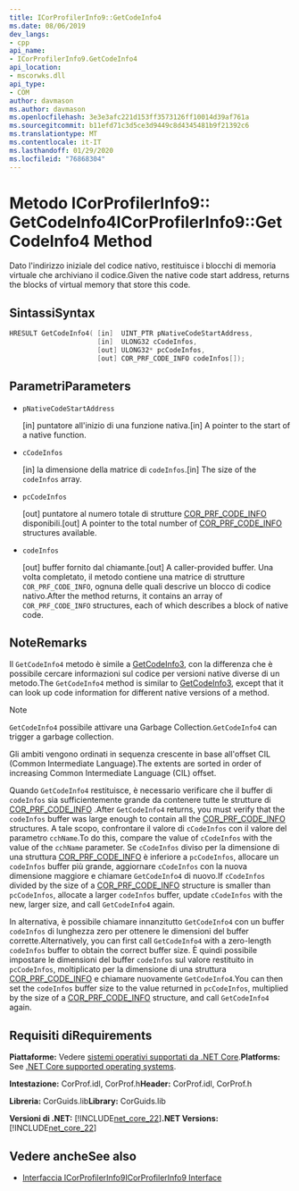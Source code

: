 ```yaml
---
title: ICorProfilerInfo9::GetCodeInfo4
ms.date: 08/06/2019
dev_langs:
- cpp
api_name:
- ICorProfilerInfo9.GetCodeInfo4
api_location:
- mscorwks.dll
api_type:
- COM
author: davmason
ms.author: davmason
ms.openlocfilehash: 3e3e3afc221d153ff3573126ff10014d39af761a
ms.sourcegitcommit: b11efd71c3d5ce3d9449c8d4345481b9f21392c6
ms.translationtype: MT
ms.contentlocale: it-IT
ms.lasthandoff: 01/29/2020
ms.locfileid: "76868304"
---
```

# <a name="icorprofilerinfo9getcodeinfo4-method"></a><span data-ttu-id="16ba8-102">Metodo ICorProfilerInfo9:: GetCodeInfo4</span><span class="sxs-lookup"><span data-stu-id="16ba8-102">ICorProfilerInfo9::GetCodeInfo4 Method</span></span>

<span data-ttu-id="16ba8-103">Dato l'indirizzo iniziale del codice nativo, restituisce i blocchi di memoria virtuale che archiviano il codice.</span><span class="sxs-lookup"><span data-stu-id="16ba8-103">Given the native code start address, returns the blocks of virtual memory that store this code.</span></span>

## <a name="syntax"></a><span data-ttu-id="16ba8-104">Sintassi</span><span class="sxs-lookup"><span data-stu-id="16ba8-104">Syntax</span></span>

```cpp
HRESULT GetCodeInfo4( [in]  UINT_PTR pNativeCodeStartAddress,
                      [in]  ULONG32 cCodeInfos,
                      [out] ULONG32* pcCodeInfos,
                      [out] COR_PRF_CODE_INFO codeInfos[]);
```

## <a name="parameters"></a><span data-ttu-id="16ba8-105">Parametri</span><span class="sxs-lookup"><span data-stu-id="16ba8-105">Parameters</span></span>

- `pNativeCodeStartAddress`

  <span data-ttu-id="16ba8-106">\[in] puntatore all'inizio di una funzione nativa.</span><span class="sxs-lookup"><span data-stu-id="16ba8-106">\[in] A pointer to the start of a native function.</span></span>

- `cCodeInfos`

  <span data-ttu-id="16ba8-107">\[in] la dimensione della matrice di `codeInfos`.</span><span class="sxs-lookup"><span data-stu-id="16ba8-107">\[in] The size of the `codeInfos` array.</span></span>

- `pcCodeInfos`

  <span data-ttu-id="16ba8-108">\[out] puntatore al numero totale di strutture [COR_PRF_CODE_INFO](cor-prf-code-info-structure.md) disponibili.</span><span class="sxs-lookup"><span data-stu-id="16ba8-108">\[out] A pointer to the total number of [COR_PRF_CODE_INFO](cor-prf-code-info-structure.md) structures available.</span></span>

- `codeInfos`

  <span data-ttu-id="16ba8-109">\[out] buffer fornito dal chiamante.</span><span class="sxs-lookup"><span data-stu-id="16ba8-109">\[out] A caller-provided buffer.</span></span> <span data-ttu-id="16ba8-110">Una volta completato, il metodo contiene una matrice di strutture `COR_PRF_CODE_INFO`, ognuna delle quali descrive un blocco di codice nativo.</span><span class="sxs-lookup"><span data-stu-id="16ba8-110">After the method returns, it contains an array of `COR_PRF_CODE_INFO` structures, each of which describes a block of native code.</span></span>

## <a name="remarks"></a><span data-ttu-id="16ba8-111">Note</span><span class="sxs-lookup"><span data-stu-id="16ba8-111">Remarks</span></span>

<span data-ttu-id="16ba8-112">Il `GetCodeInfo4` metodo è simile a [GetCodeInfo3](icorprofilerinfo4-getcodeinfo3-method.md), con la differenza che è possibile cercare informazioni sul codice per versioni native diverse di un metodo.</span><span class="sxs-lookup"><span data-stu-id="16ba8-112">The `GetCodeInfo4` method is similar to [GetCodeInfo3](icorprofilerinfo4-getcodeinfo3-method.md), except that it can look up code information for different native versions of a method.</span></span>

> [!NOTE]
> <span data-ttu-id="16ba8-113">`GetCodeInfo4` possibile attivare una Garbage Collection.</span><span class="sxs-lookup"><span data-stu-id="16ba8-113">`GetCodeInfo4` can trigger a garbage collection.</span></span>

<span data-ttu-id="16ba8-114">Gli ambiti vengono ordinati in sequenza crescente in base all'offset CIL (Common Intermediate Language).</span><span class="sxs-lookup"><span data-stu-id="16ba8-114">The extents are sorted in order of increasing Common Intermediate Language (CIL) offset.</span></span>

<span data-ttu-id="16ba8-115">Quando `GetCodeInfo4` restituisce, è necessario verificare che il buffer di `codeInfos` sia sufficientemente grande da contenere tutte le strutture di [COR_PRF_CODE_INFO](cor-prf-code-info-structure.md) .</span><span class="sxs-lookup"><span data-stu-id="16ba8-115">After `GetCodeInfo4` returns, you must verify that the `codeInfos` buffer was large enough to contain all the [COR_PRF_CODE_INFO](cor-prf-code-info-structure.md) structures.</span></span> <span data-ttu-id="16ba8-116">A tale scopo, confrontare il valore di `cCodeInfos` con il valore del parametro `cchName`.</span><span class="sxs-lookup"><span data-stu-id="16ba8-116">To do this, compare the value of `cCodeInfos` with the value of the `cchName` parameter.</span></span> <span data-ttu-id="16ba8-117">Se `cCodeInfos` diviso per la dimensione di una struttura [COR_PRF_CODE_INFO](cor-prf-code-info-structure.md) è inferiore a `pcCodeInfos`, allocare un `codeInfos` buffer più grande, aggiornare `cCodeInfos` con la nuova dimensione maggiore e chiamare `GetCodeInfo4` di nuovo.</span><span class="sxs-lookup"><span data-stu-id="16ba8-117">If `cCodeInfos` divided by the size of a [COR_PRF_CODE_INFO](cor-prf-code-info-structure.md) structure is smaller than `pcCodeInfos`, allocate a larger `codeInfos` buffer, update `cCodeInfos` with the new, larger size, and call `GetCodeInfo4` again.</span></span>

<span data-ttu-id="16ba8-118">In alternativa, è possibile chiamare innanzitutto `GetCodeInfo4` con un buffer `codeInfos` di lunghezza zero per ottenere le dimensioni del buffer corrette.</span><span class="sxs-lookup"><span data-stu-id="16ba8-118">Alternatively, you can first call `GetCodeInfo4` with a zero-length `codeInfos` buffer to obtain the correct buffer size.</span></span> <span data-ttu-id="16ba8-119">È quindi possibile impostare le dimensioni del buffer `codeInfos` sul valore restituito in `pcCodeInfos`, moltiplicato per la dimensione di una struttura [COR_PRF_CODE_INFO](cor-prf-code-info-structure.md) e chiamare nuovamente `GetCodeInfo4`.</span><span class="sxs-lookup"><span data-stu-id="16ba8-119">You can then set the `codeInfos` buffer size to the value returned in `pcCodeInfos`, multiplied by the size of a [COR_PRF_CODE_INFO](cor-prf-code-info-structure.md) structure, and call `GetCodeInfo4` again.</span></span>

## <a name="requirements"></a><span data-ttu-id="16ba8-120">Requisiti di</span><span class="sxs-lookup"><span data-stu-id="16ba8-120">Requirements</span></span>

<span data-ttu-id="16ba8-121">**Piattaforme:** Vedere [sistemi operativi supportati da .NET Core](../../../core/install/dependencies.md?tabs=netcore30&pivots=os-windows).</span><span class="sxs-lookup"><span data-stu-id="16ba8-121">**Platforms:** See [.NET Core supported operating systems](../../../core/install/dependencies.md?tabs=netcore30&pivots=os-windows).</span></span>

<span data-ttu-id="16ba8-122">**Intestazione:** CorProf.idl, CorProf.h</span><span class="sxs-lookup"><span data-stu-id="16ba8-122">**Header:** CorProf.idl, CorProf.h</span></span>

<span data-ttu-id="16ba8-123">**Libreria:** CorGuids.lib</span><span class="sxs-lookup"><span data-stu-id="16ba8-123">**Library:** CorGuids.lib</span></span>

<span data-ttu-id="16ba8-124">**Versioni di .NET:** [!INCLUDE[net_core_22](../../../../includes/net-core-22-md.md)]</span><span class="sxs-lookup"><span data-stu-id="16ba8-124">**.NET Versions:** [!INCLUDE[net_core_22](../../../../includes/net-core-22-md.md)]</span></span>

## <a name="see-also"></a><span data-ttu-id="16ba8-125">Vedere anche</span><span class="sxs-lookup"><span data-stu-id="16ba8-125">See also</span></span>

- [<span data-ttu-id="16ba8-126">Interfaccia ICorProfilerInfo9</span><span class="sxs-lookup"><span data-stu-id="16ba8-126">ICorProfilerInfo9 Interface</span></span>](ICorProfilerInfo9-interface.md)

